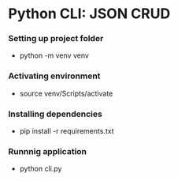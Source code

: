 # Python CLI: JSON CRUD


### Setting up project folder
- python -m venv venv

### Activating environment
- source venv/Scripts/activate

### Installing dependencies
- pip install -r requirements.txt

### Runnnig application
- python cli.py
